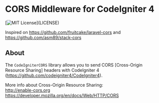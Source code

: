# CORS Middleware for CodeIgniter 4

[![MIT License](https://img.shields.io/apm/l/atomic-design-ui.svg?)](LICENSE)  

Inspired on https://github.com/fruitcake/laravel-cors and  https://github.com/asm89/stack-cors

## About

The `CodeIgniterCORS` library allows you to send CORS [Cross-Origin Resource Sharing] headers with CodeIgniter 4 (https://github.com/codeigniter4/CodeIgniter4).  

More info about Cross-Origin Resource Sharing:  
http://enable-cors.org  
https://developer.mozilla.org/en/docs/Web/HTTP/CORS
